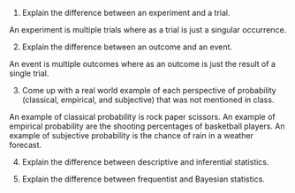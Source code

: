 1. Explain the difference between an experiment and a trial.

An experiment is multiple trials where as a trial is just a singular occurrence.



2. Explain the difference between an outcome and an event.

An event is multiple outcomes where as an outcome is just the result of a single trial.



3. Come up with a real world example of each perspective of probability (classical, empirical, and subjective) that was not mentioned in class.

An example of classical probability is rock paper scissors.
An example of empirical probability are the shooting percentages of basketball players.
An example of subjective probability is the chance of rain in a weather forecast.    


4. Explain the difference between descriptive and inferential statistics.



5. Explain the difference between frequentist and Bayesian statistics.
